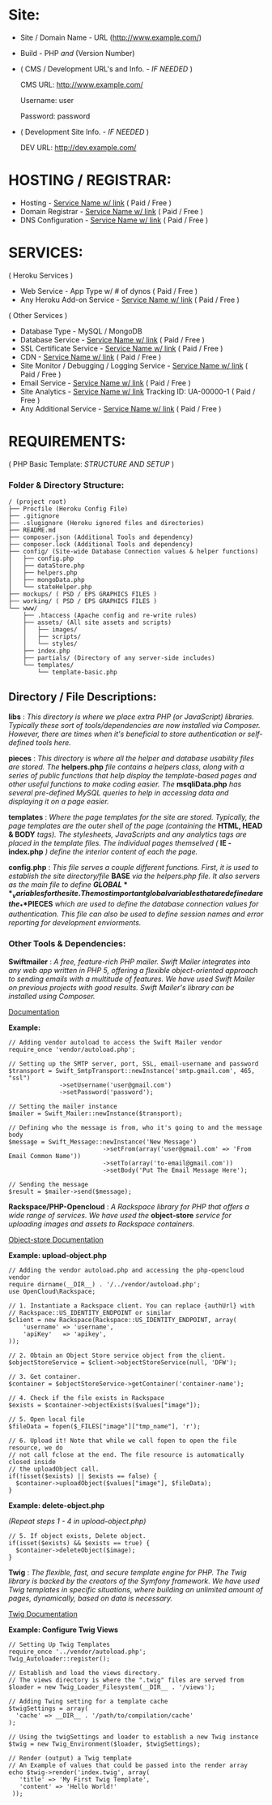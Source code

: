 Site:
=======
 - Site / Domain Name - URL (http://www.example.com/)
 - Build - PHP _and_ (Version Number)
 - ( CMS / Development URL's and Info. -  _IF NEEDED_ )

    CMS URL:  http://www.example.com/

    Username:  user

    Password:  password

 - ( Development Site Info. -  _IF NEEDED_ )

    DEV URL:  http://dev.example.com/

 HOSTING / REGISTRAR:
 ====================
 - Hosting - [Service Name w/ link](link) ( Paid / Free )
 - Domain Registrar - [Service Name w/ link](link) ( Paid / Free )
 - DNS Configuration - [Service Name w/ link](link) ( Paid / Free )

 SERVICES:
 =========

 ( Heroku Services )

 - Web Service - App Type w/ # of dynos ( Paid / Free )
 - Any Heroku Add-on Service - [Service Name w/ link](link) ( Paid / Free )

 ( Other Services )

 - Database Type - MySQL / MongoDB
 - Database Service - [Service Name w/ link](link) ( Paid / Free )
 - SSL Certificate Service - [Service Name w/ link](link) ( Paid / Free )
 - CDN - [Service Name w/ link](link) ( Paid / Free )
 - Site Monitor / Debugging / Logging Service - [Service Name w/ link](link) ( Paid / Free )
 - Email Service - [Service Name w/ link](link) ( Paid / Free )
 - Site Analytics - [Service Name w/ link](link) Tracking ID: UA-00000-1 ( Paid / Free )
 - Any Additional Service - [Service Name w/ link](link) ( Paid / Free )

 REQUIREMENTS:
 ==============
 ( PHP Basic Template: _STRUCTURE AND SETUP_ )

 ### Folder & Directory Structure:

```
/ (project root)
├── Procfile (Heroku Config File)
├── .gitignore
├── .slugignore (Heroku ignored files and directories)
├── README.md
├── composer.json (Additional Tools and dependency)
├── composer.lock (Additional Tools and dependency)
├── config/ (Site-wide Database Connection values & helper functions) 
│   ├── config.php
│   ├── dataStore.php
│   ├── helpers.php
│   ├── mongoData.php
│   └── stateHelper.php
├── mockups/ ( PSD / EPS GRAPHICS FILES )
├── working/ ( PSD / EPS GRAPHICS FILES )
└── www/
    ├── .htaccess (Apache config and re-write rules)
    ├── assets/ (All site assets and scripts)
    │   ├── images/
    │   ├── scripts/
    │   └── styles/
    ├── index.php
    ├── partials/ (Directory of any server-side includes)
    └── templates/
        └── template-basic.php
```

## Directory / File Descriptions:

**libs** : _This directory is where we place extra PHP (or JavaScript) libraries. Typically these sort of tools/dependencies are now installed via Composer.  However, there are times when it's beneficial to store authentication or self-defined tools here._

**pieces** : _This directory is where all the helper and database usability files are stored.  The_ **helpers.php** _file contains a helpers class, along with a series of public functions that help display the template-based pages and other useful functions to make coding easier.  The_ **msqliData.php** _has several pre-defined MySQL queries to help in accessing data and displaying it on a page easier._

**templates** : _Where the page templates for the site are stored. Typically, the page templates are the outer shell of the page (containing the_ **HTML, HEAD & BODY** _tags). The stylesheets, JavaScripts and any analytics tags are placed in the template files. The individual pages themselved (_ **IE - index.php** _) define the interior content of each the page._

**config.php** : _This file serves a couple different functions.  First, it is used to establish the site directory/file_ **BASE** _via the helpers.php file. It also servers as the main file to define_ **$GLOBAL** _variables for the site. The most important global variables that are defined are the_ **$PIECES** _which are used to define the database connection values for authentication.  This file can also be used to define session names and error reporting for development enviorments._

### Other Tools & Dependencies:

  **Swiftmailer** : _A free, feature-rich PHP mailer. Swift Mailer integrates into any web app written in PHP 5, offering a flexible object-oriented approach to sending emails with a multitude of features. We have used Swift Mailer on previous projects with good results.  Swift Mailer's library can be installed using Composer._

  [Documentation](http://swiftmailer.org/docs/introduction.html)

  **Example:**

```
// Adding vendor autoload to access the Swift Mailer vendor
require_once 'vendor/autoload.php';

// Setting up the SMTP server, port, SSL, email-username and password
$transport = Swift_SmtpTransport::newInstance('smtp.gmail.com', 465, "ssl")
              ->setUsername('user@gmail.com')
              ->setPassword('password');

// Setting the mailer instance
$mailer = Swift_Mailer::newInstance($transport);

// Defining who the message is from, who it's going to and the message body
$message = Swift_Message::newInstance('New Message')
						  ->setFrom(array('user@gmail.com' => 'From Email Common Name'))
						  ->setTo(array('to-email@gmail.com'))
						  ->setBody('Put The Email Message Here');

// Sending the message
$result = $mailer->send($message);
```

 **Rackspace/PHP-Opencloud** : _A Rackspace library for PHP that offers a wide range of services.  We have used the_ **object-store** _service for uploading images and assets to Rackspace containers._

 [Object-store Documentation](http://docs.php-opencloud.com/en/latest/services/object-store/index.html)

 **Example: upload-object.php**

 ```
 // Adding the vendor autoload.php and accessing the php-opencloud vendor
 require dirname(__DIR__) . '/../vendor/autoload.php';
 use OpenCloud\Rackspace;

 // 1. Instantiate a Rackspace client. You can replace {authUrl} with
 // Rackspace::US_IDENTITY_ENDPOINT or similar
 $client = new Rackspace(Rackspace::US_IDENTITY_ENDPOINT, array(
     'username' => 'username',
     'apiKey'   => 'apikey',
 ));

 // 2. Obtain an Object Store service object from the client.
 $objectStoreService = $client->objectStoreService(null, 'DFW');

 // 3. Get container.
 $container = $objectStoreService->getContainer('container-name');

 // 4. Check if the file exists in Rackspace
 $exists = $container->objectExists($values["image"]);

 // 5. Open local file
 $fileData = fopen($_FILES["image"]["tmp_name"], 'r');

 // 6. Upload it! Note that while we call fopen to open the file resource, we do
 // not call fclose at the end. The file resource is automatically closed inside
 // the uploadObject call.
 if(!isset($exists) || $exists == false) {
   $container->uploadObject($values["image"], $fileData);
 }
 ```

  **Example: delete-object.php**

  _(Repeat steps 1 - 4 in upload-object.php)_

 ```
 // 5. If object exists, Delete object.
 if(isset($exists) && $exists == true) {
   $container->deleteObject($image);
 }
 ```


 **Twig** : _The flexible, fast, and secure template engine for PHP. The Twig library is backed by the creators of the Symfony framework. We have used Twig templates in specific situations, where building an unlimited amount of pages, dynamically, based on data is necessary._

 [Twig Documentation](http://twig.sensiolabs.org/doc/1.x/)

 **Example: Configure Twig Views**

 ```
 // Setting Up Twig Templates
 require_once '../vendor/autoload.php';
 Twig_Autoloader::register();

 // Establish and load the views directory.
 // The views directory is where the ".twig" files are served from
 $loader = new Twig_Loader_Filesystem(__DIR__ . '/views');

 // Adding Twing setting for a template cache
 $twigSettings = array(
   'cache' => __DIR__ . '/path/to/compilation/cache'
 );

 // Using the twigSettings and loader to establish a new Twig instance
 $twig = new Twig_Environment($loader, $twigSettings);

 // Render (output) a Twig template
 // An Example of values that could be passed into the render array
 echo $twig->render('index.twig', array(
    'title' => 'My First Twig Template',
    'content' => 'Hello World!'
  ));
 ```
